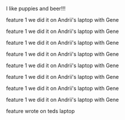 
I like puppies and beer!!!

feature 1
we did it on Andrii's laptop with Gene

feature 1
we did it on Andrii's laptop with Gene

feature 1
we did it on Andrii's laptop with Gene

feature 1
we did it on Andrii's laptop with Gene

feature 1
we did it on Andrii's laptop with Gene

feature 1
we did it on Andrii's laptop with Gene

feature 1
we did it on Andrii's laptop with Gene

feature 1
we did it on Andrii's laptop with Gene

feature wrote on teds laptop